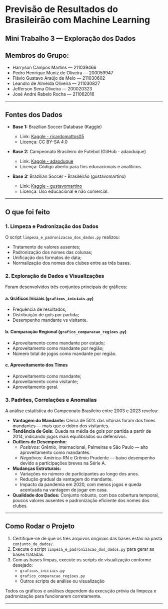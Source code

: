 # Previsão de Resultados do Brasileirão com Machine Learning  
## Mini Trabalho 3 — Exploração dos Dados  

## Membros do Grupo:
- Harryson Campos Martins — 211039466  
- Pedro Henrique Muniz de Oliveira — 200059947  
- Flávio Gustavo Araújo de Melo — 211030602  
- Leandro de Almeida Oliveira — 211030827  
- Jefferson Sena Oliveira — 200020323  
- José André Rabelo Rocha — 211062016  

---

## Fontes dos Dados

- **Base 1:** Brazilian Soccer Database (Kaggle)  
  - Link: [Kaggle - ricardomattos05](https://www.kaggle.com/datasets/ricardomattos05/jogos-do-campeonato-brasileiro)  
  - Licença: CC BY-SA 4.0

- **Base 2:** Campeonato Brasileiro de Futebol (GitHub - adaoduque)  
  - Link: [Kaggle - adaoduque](https://www.kaggle.com/datasets/adaoduque/campeonato-brasileiro-de-futebol)  
  - Licença: Código aberto para fins educacionais e analíticos.

- **Base 3:** Brazilian Soccer - Brasileirão (gustavomartino)  
  - Link: [Kaggle - gustavomartino](https://www.kaggle.com/datasets/gustavomartino/brasileirao?resource=download)  
  - Licença: Uso educacional e não comercial.

---

## O que foi feito

### 1. Limpeza e Padronização dos Dados

O script `limpeza_e_padronizacao_dos_dados.py` realizou:
- Tratamento de valores ausentes;
- Padronização dos nomes das colunas;
- Unificação dos formatos de data;
- Normalização dos nomes dos clubes entre as três bases.

### 2. Exploração de Dados e Visualizações

Foram desenvolvidos três conjuntos principais de gráficos:

#### a. Gráficos Iniciais (`graficos_iniciais.py`)
- Frequência de resultados;
- Distribuição de gols por partida;
- Desempenho mandante vs visitante.

#### b. Comparação Regional (`grafico_comparacao_regioes.py`)
- Aproveitamento como mandante por estado;
- Aproveitamento como mandante por região;
- Número total de jogos como mandante por região.

#### c. Aproveitamento dos Times
- Aproveitamento como mandante;
- Aproveitamento como visitante;
- Aproveitamento geral.

### 3. Padrões, Correlações e Anomalias

A análise estatística do Campeonato Brasileiro entre 2003 e 2023 revelou:

- **Vantagem do Mandante:** Cerca de 50% das vitórias foram dos times mandantes — mais que o dobro dos visitantes.
- **Tendência de Gols:** Queda na média de gols por partida a partir de 2014, indicando jogos mais equilibrados ou defensivos.
- **Outliers de Desempenho:**  
  - *Positivos:* Grêmio, Internacional, Palmeiras e São Paulo — alto aproveitamento como mandantes.  
  - *Negativos:* América-RN e Grêmio Prudente — baixo desempenho devido a participações breves na Série A.
- **Mudanças Estruturais:**  
  - Variações no número de participantes ao longo dos anos.  
  - Redução gradual da vantagem do mandante.  
  - Impacto da pandemia em 2020, com menos jogos e queda acentuada na vantagem de jogar em casa.
- **Qualidade dos Dados:** Conjunto robusto, com boa cobertura temporal, poucos valores ausentes e padronização eficiente dos nomes dos clubes.

---

## Como Rodar o Projeto

1. Certifique-se de que os três arquivos originais das bases estão na pasta `conjunto_de_dados/`.
2. Execute o script `limpeza_e_padronizacao_dos_dados.py` para gerar as bases tratadas.
3. Com as bases limpas, execute os scripts de visualização conforme desejado:
   - `graficos_iniciais.py`
   - `grafico_comparacao_regioes.py`
   - Outros scripts de análise ou visualização

Todos os gráficos e análises dependem da execução prévia da limpeza e padronização para funcionarem corretamente.

---
